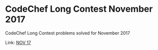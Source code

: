 # CodeChef Long Contest November 2017

CodeChef Long Contest problems solved for November 2017

Link: <a href="https://www.codechef.com/NOV17"> NOV 17 </a>
